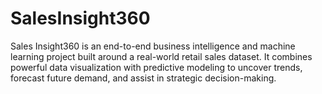 # SalesInsight360
Sales Insight360 is an end-to-end business intelligence and machine learning project built around a real-world retail sales dataset. It combines powerful data visualization with predictive modeling to uncover trends, forecast future demand, and assist in strategic decision-making.

